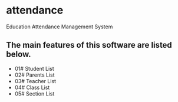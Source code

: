 # attendance
Education Attendance Management System

<!DOCTYPE HTML>
<html lang="en-US">
<head>
	<meta charset="UTF-8">
	<title></title>
</head>
<body>
<h2>The main features of this software are listed below.</h2>
<ul>
	<li>01# Student List</li>
	<li>02# Parents List</li>
	<li>03# Teacher List</li>
	<li>04# Class List</li>
	<li>05# Section List</li>
</ul>
</body>
</html>
